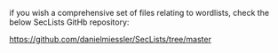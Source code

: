 if you wish a comprehensive set of files relating to wordlists, check the below SecLists GitHb repository:

https://github.com/danielmiessler/SecLists/tree/master
